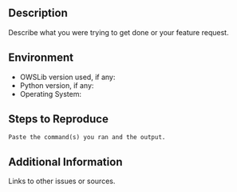 ## Description

Describe what you were trying to get done or your feature request.

## Environment

* OWSLib version used, if any:
* Python version, if any:
* Operating System:

## Steps to Reproduce

```
Paste the command(s) you ran and the output.
```

## Additional Information

Links to other issues or sources.
